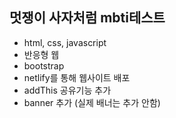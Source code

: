 ## 멋쟁이 사자처럼 mbti테스트
- html, css, javascript
- 반응형 웹
- bootstrap
- netlify를 통해 웹사이트 배포
- addThis 공유기능 추가
- banner 추가 (실제 배너는 추가 안함)